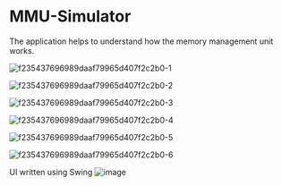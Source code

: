# MMU-Simulator 
The application helps to understand how the memory management unit works.

![f235437696989daaf79965d407f2c2b0-1](https://user-images.githubusercontent.com/50112456/56912420-e4b2e700-6ab7-11e9-9138-42e41e7c5760.jpg)

![f235437696989daaf79965d407f2c2b0-2](https://user-images.githubusercontent.com/50112456/56912421-e54b7d80-6ab7-11e9-82a7-6579b878cf1d.jpg)

![f235437696989daaf79965d407f2c2b0-3](https://user-images.githubusercontent.com/50112456/56912424-e54b7d80-6ab7-11e9-9af9-2486fa7ef2c3.jpg)

![f235437696989daaf79965d407f2c2b0-4](https://user-images.githubusercontent.com/50112456/56912426-e54b7d80-6ab7-11e9-8b7c-b40cfe8907bd.jpg)

![f235437696989daaf79965d407f2c2b0-5](https://user-images.githubusercontent.com/50112456/56912418-e4b2e700-6ab7-11e9-9672-9b0d87ac2520.jpg)

![f235437696989daaf79965d407f2c2b0-6](https://user-images.githubusercontent.com/50112456/56912419-e4b2e700-6ab7-11e9-9c79-511b18917497.jpg)

UI written using Swing
![image](https://user-images.githubusercontent.com/50112456/56912890-03fe4400-6ab9-11e9-9c87-fd7322e9f372.png)

